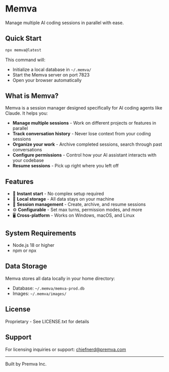 # Memva

Manage multiple AI coding sessions in parallel with ease.

## Quick Start

```bash
npx memva@latest
```

This command will:
- Initialize a local database in `~/.memva/`
- Start the Memva server on port 7823
- Open your browser automatically

## What is Memva?

Memva is a session manager designed specifically for AI coding agents like Claude. It helps you:

- **Manage multiple sessions** - Work on different projects or features in parallel
- **Track conversation history** - Never lose context from your coding sessions
- **Organize your work** - Archive completed sessions, search through past conversations
- **Configure permissions** - Control how your AI assistant interacts with your codebase
- **Resume sessions** - Pick up right where you left off

## Features

- 🚀 **Instant start** - No complex setup required
- 💾 **Local storage** - All data stays on your machine
- 🎯 **Session management** - Create, archive, and resume sessions
- ⚙️ **Configurable** - Set max turns, permission modes, and more
- 🖥️ **Cross-platform** - Works on Windows, macOS, and Linux

## System Requirements

- Node.js 18 or higher
- npm or npx

## Data Storage

Memva stores all data locally in your home directory:
- Database: `~/.memva/memva-prod.db`
- Images: `~/.memva/images/`

## License

Proprietary - See LICENSE.txt for details

## Support

For licensing inquiries or support: chiefnerd@premva.com

---

Built by Premva Inc.
